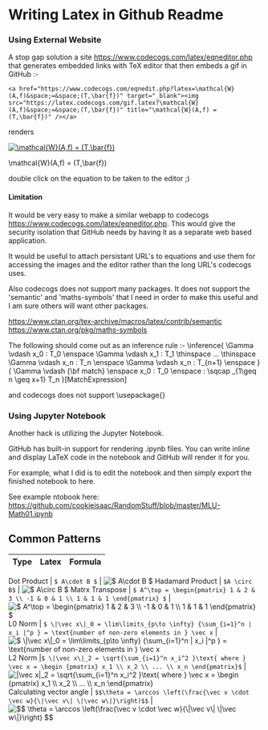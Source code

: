 # Writing Latex in Github Readme

### Using External Website
A stop gap solution a site https://www.codecogs.com/latex/eqneditor.php that generates embedded links with TeX editor that then embeds a gif in GitHub :-

`<a href="https://www.codecogs.com/eqnedit.php?latex=\mathcal{W}(A,f)&space;=&space;(T,\bar{f})" target="_blank"><img src="https://latex.codecogs.com/gif.latex?\mathcal{W}(A,f)&space;=&space;(T,\bar{f})" title="\mathcal{W}(A,f) = (T,\bar{f})" /></a>
` 

renders

<a href="https://www.codecogs.com/eqnedit.php?latex=\mathcal{W}(A,f)&space;=&space;(T,\bar{f})" target="_blank"><img src="https://latex.codecogs.com/gif.latex?\mathcal{W}(A,f)&space;=&space;(T,\bar{f})" title="\mathcal{W}(A,f) = (T,\bar{f})" /></a>

\mathcal{W}(A,f) = (T,\bar{f})

double click on the equation to be taken to the editor ;)

#### Limitation

It would be very easy to make a similar webapp to codecogs https://www.codecogs.com/latex/eqneditor.php. This would give the security isolation that GitHub needs by having it as a separate web based application.

It would be useful to attach persistant URL's to equations and use them for accessing the images and the editor rather than the long URL's codecogs uses.

Also codecogs does not support many packages. It does not support the 'semantic' and 'maths-symbols' that I need in order to make this useful and I am sure others will want other packages.

https://www.ctan.org/tex-archive/macros/latex/contrib/semantic
https://www.ctan.org/pkg/maths-symbols

The following should come out as an inference rule :-
\inference{ \Gamma \vdash x_0 : T_0 \enspace \Gamma \vdash x_1 : T_1 \thinspace ... \thinspace \Gamma \vdash x_n : T_n \enspace \Gamma \vdash x_n : T_{n+1} \enspace }{ \Gamma \vdash {\bf match} \enspace x_0 : T_0 \enspace : \sqcap _{1\geq n \geq x+1} T_n }[MatchExpression]

and codecogs does not support \usepackage{}

### Using Jupyter Notebook
Another hack is utilizing the Jupyter Notebook.

GitHub has built-in support for rendering .ipynb files. You can write inline and display LaTeX code in the notebook and GitHub will render it for you.

For example, what I did is to edit the notebook and then simply export the finished notebook to here.

See example ntobook here: https://github.com/cookieisaac/RandomStuff/blob/master/MLU-Math01.ipynb

## Common Patterns

Type | Latex | Formula 
--|--|--

Dot Product | `$ A\cdot B $` | <img src="https://latex.codecogs.com/gif.latex?\inline&space;$&space;A\cdot&space;B&space;$" title="$ A\cdot B $" />
Hadamard Product | `$A \circ B$` | <img src="https://latex.codecogs.com/gif.latex?\inline&space;$&space;A\circ&space;B&space;$" title="$ A\circ B $" />
Matrx Transpose | `$ A^\top = \begin{pmatrix} 1 & 2 & 3 \\ -1 & 0 & 1 \\ 1 & 1 & 1 \end{pmatrix} $` | <img src="https://latex.codecogs.com/gif.latex?\inline&space;$&space;A^\top&space;=&space;\begin{pmatrix}&space;1&space;&&space;2&space;&&space;3&space;\\&space;-1&space;&&space;0&space;&&space;1&space;\\&space;1&space;&&space;1&space;&&space;1&space;\end{pmatrix}&space;$" title="$ A^\top = \begin{pmatrix} 1 & 2 & 3 \\ -1 & 0 & 1 \\ 1 & 1 & 1 \end{pmatrix} $" />
L0 Norm | `$ \|\vec x\|_0 = \lim\limits_{p\to \infty} {\sum_{i=1}^n | x_i |^p } = \text{number of non-zero elements in } \vec x` | <img src="https://latex.codecogs.com/gif.latex?\inline&space;$&space;\|\vec&space;x\|_0&space;=&space;\lim\limits_{p\to&space;\infty}&space;{\sum_{i=1}^n&space;|&space;x_i&space;|^p&space;}&space;=&space;\text{number&space;of&space;non-zero&space;elements&space;in&space;}&space;\vec&space;x" title="$ \|\vec x\|_0 = \lim\limits_{p\to \infty} {\sum_{i=1}^n | x_i |^p } = \text{number of non-zero elements in } \vec x" />
L2 Norm |`$ \|\vec x\|_2 = \sqrt{\sum_{i=1}^n x_i^2 }\text{ where }  \vec x = \begin {pmatrix} x_1 \\ x_2 \\ ... \\ x_n \end{pmatrix}$` | <img src="https://latex.codecogs.com/gif.latex?\inline&space;|\vec&space;x|_2&space;=&space;\sqrt{\sum_{i=1}^n&space;x_i^2&space;}\text{&space;where&space;}&space;\vec&space;x&space;=&space;\begin&space;{pmatrix}&space;x_1&space;\\&space;x_2&space;\\&space;...&space;\\&space;x_n&space;\end{pmatrix}" title="|\vec x|_2 = \sqrt{\sum_{i=1}^n x_i^2 }\text{ where } \vec x = \begin {pmatrix} x_1 \\ x_2 \\ ... \\ x_n \end{pmatrix}" /> 
Calculating vector angle | `$$\theta = \arccos \left(\frac{\vec v \cdot \vec w}{\|\vec v\| \|\vec w\|}\right)$$` | <img src="https://latex.codecogs.com/gif.latex?\inline&space;$$&space;\theta&space;=&space;\arccos&space;\left(\frac{\vec&space;v&space;\cdot&space;\vec&space;w}{\|\vec&space;v\|&space;\|\vec&space;w\|}\right)&space;$$" title="$$ \theta = \arccos \left(\frac{\vec v \cdot \vec w}{\|\vec v\| \|\vec w\|}\right) $$" /> 



